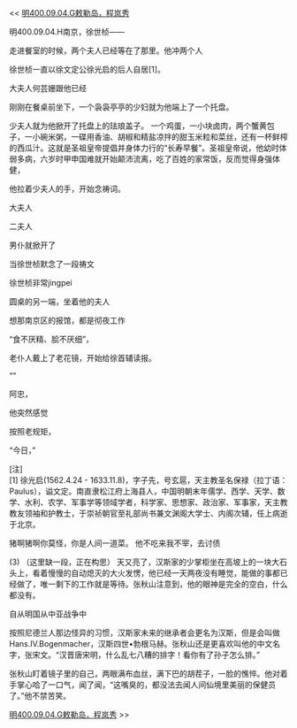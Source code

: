 << [明400.09.04.G敕勒岛，程岚秀](明400.09.04.G敕勒岛，程岚秀.md)

明400.09.04.H南京，徐世桢——

走进餐室的时候，两个夫人已经等在了那里。他冲两个人

徐世桢一直以徐文定公徐光启的后人自居[1]。

大夫人何芸姗跟他已经

刚刚在餐桌前坐下，一个袅袅亭亭的少妇就为他端上了一个托盘。

少夫人就为他掀开了托盘上的珐琅盖子。
一个鸡蛋，一小块卤肉，两个蟹黄包子，一小碗米粥，一碟用香油、胡椒和精盐凉拌的甜玉米粒和菜丝，还有一杯鲜榨的西瓜汁。这就是圣祖皇帝提倡并身体力行的“长寿早餐”。圣祖皇帝说，他幼时体弱多病，六岁时甲申国难就开始颠沛流离，吃了百姓的家常饭，反而觉得身强体健，

他拉着少夫人的手，开始念祷词。

大夫人



二夫人

男仆就掀开了


当徐世桢默念了一段祷文

徐世桢非常jingpei

圆桌的另一端，坐着他的夫人

想那南京区的报馆，都是彻夜工作

“食不厌精、脍不厌细”，

老仆人戴上了老花镜，开始给徐首辅读报。

“”

阿忠，

他突然感觉

按照老规矩，

“今日，”

[注]  
[1] 徐光启(1562.4.24 - 1633.11.8)，字子先，号玄扈，天主教圣名保禄（拉丁语：Paulus），谥文定。南直隶松江府上海县人，中国明朝末年儒学、西学、天学、数学、水利、农学、军事学等领域学者，科学家、思想家、政治家、军事家，天主教教友领袖和护教士，于崇祯朝官至礼部尚书兼文渊阁大学士、内阁次辅，任上病逝于北京。


猪啊猪啊你莫怪，你是人间一道菜。
他不吃来我不宰，去讨债




(3)
（这里缺一段，正在构思）
天又亮了，汉斯家的少掌柜坐在高坡上的一块大石头上，看着慢慢的自动熄灭的大火发愣，他已经一天两夜没有睡觉，能做的事都已经做了，唯一剩下的工作就是等待。张秋山注意到，他的眼神是完全的空白，什么都没有。



自从明国从中亚战争中

按照尼德兰人那边怪异的习惯，汉斯家未来的继承者会更名为汉斯，但是会叫做Hans.IV.Bogenmacher，汉斯四世•勃根马赫。张秋山还是更喜欢叫他的中文名字，张宋文。“汉晋唐宋明，什么乱七八糟的排字！看你有了孙子怎么排。”

张秋山盯着镜子里的自己，两眼满布血丝，满下巴的胡茬子，一脸的憔悴。他对着手掌心哈了一口气，闻了闻，“这嘴臭的，都没法去闻人间仙境里美丽的保健员了。”他不禁苦笑。

[明400.09.04.G敕勒岛，程岚秀](明400.09.04.G敕勒岛，程岚秀.md) >>
